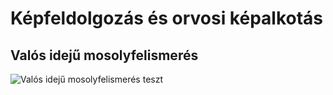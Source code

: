 # Képfeldolgozás és orvosi képalkotás
## Valós idejű mosolyfelismerés

![Valós idejű mosolyfelismerés teszt](./mosolyfelismeres.gif "Mosolyfelismerés")